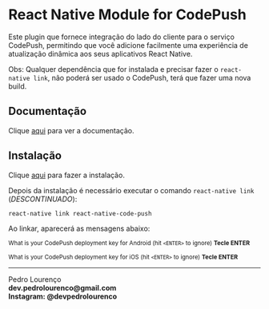 # React Native Module for CodePush

Este plugin que fornece integração do lado do cliente para o serviço CodePush, permitindo que você adicione facilmente uma experiência de atualização dinâmica aos seus aplicativos React Native.  

Obs: Qualquer dependência que for instalada e precisar fazer o `react-native link`, não poderá ser usado o CodePush, terá que fazer uma nova build.

## Documentação

Clique [aqui](https://github.com/Microsoft/react-native-code-push) para ver a documentação.

## Instalação

Clique [aqui](https://www.npmjs.com/package/react-native-code-push) para fazer a instalação.

Depois da instalação é necessário executar o comando `react-native link` (_DESCONTINUADO_):

```
react-native link react-native-code-push
```

Ao linkar, aparecerá as mensagens abaixo:

<sub> What is your CodePush deployment key for Android (hit `<ENTER>` to ignore) **Tecle ENTER** </sub>

<sub> What is your CodePush deployment key for iOS (hit `<ENTER>` to ignore) **Tecle ENTER** </sub>



<hr>
<stong>Pedro Lourenço</strong><br>
<Strong>dev.pedrolourenco@gmail.com</strong><br>
<Strong>Instagram: @devpedrolourenco</strong>